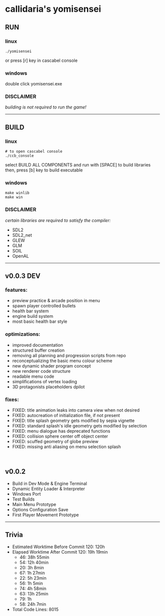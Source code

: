 # callidaria's yomisensei

## RUN

### linux
```
./yomisensei
```
or press [r] key in cascabel console

### windows
double click yomisensei.exe

### DISCLAIMER
*building is not required to run the game!*

***

## BUILD

### linux
```
# to open cascabel console
./ccb_console
```
select BUILD ALL COMPONENTS and run with [SPACE] to build libraries \
then, press [b] key to build executable

### windows
```
make winlib
make win
```

### DISCLAIMER
*certain libraries are required to satisfy the compiler:*
- SDL2
- SDL2_net
- GLEW
- GLM
- SOIL
- OpenAL

***

## v0.0.3 DEV

### features:
- preview practice & arcade position in menu
- spawn player controlled bullets
- health bar system
- engine build system
- most basic health bar style

### optimizations:
- improved documentation
- structured buffer creation
- removing all planning and progression scripts from repo
- reconceptualizing the basic menu colour scheme
- new dynamic shader program concept
- new renderer code structure
- readable menu code
- simplifications of vertex loading
- 3D protagonists placeholders dpilot

### fixes:
- FIXED: title animation leaks into camera view when not desired
- FIXED: autocreation of initialization file, if not present
- FIXED: title splash geometry gets modified by sepia vignette
- FIXED: standard splash's idle geometry gets modified by selection
- FIXED: menu dialogue has deprecated functions
- FIXED: collision sphere center off object center
- FIXED: scuffed geometry of globe preview
- FIXED: missing anti aliasing on menu selection splash

<br>

## v0.0.2
- Build in Dev Mode & Engine Terminal
- Dynamic Entity Loader & Interpreter
- Windows Port
- Test Builds
- Main Menu Prototype
- Options Configuration Save
- First Player Movement Prototype

***

## Trivia
- Estimated Worktime Before Commit 120: 120h
- Elapsed Worktime After Commit 120: 19h 19min
	+ 46: 38h 55min
	+ 54: 12h 40min
	+ 20: 3h 8min
	+ 67: 1h 27min
	+ 22: 5h 23min
	+ 56: 1h 5min
	+ 74: 4h 58min
    + 63: 13h 25min
	+ 79: 1h
	+ 58: 24h 7min
- Total Code Lines: 8015